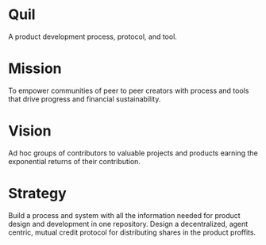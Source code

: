 # Quil
A product development process, protocol, and tool.

# Mission

To empower communities of peer to peer creators with process and tools that drive progress and financial sustainability.

# Vision

Ad hoc groups of contributors to valuable projects and products earning the exponential returns of their contribution.

# Strategy

Build a process and system with all the information needed for product design and development in one repository.
Design a decentralized, agent centric, mutual credit protocol for distributing shares in the product proffits.

